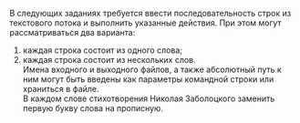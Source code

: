 В следующих заданиях требуется ввести последовательность строк из текстового потока и выполнить указанные действия. При этом могут рассматриваться два варианта:<br />
1) каждая строка состоит из одного слова; <br />
2) каждая строка состоит из нескольких слов. <br />
Имена входного и выходного файлов, а также абсолютный путь к ним могут быть введены как параметры командной строки или храниться в файле.<br />
   В каждом слове стихотворения Николая Заболоцкого заменить первую букву слова на прописную.